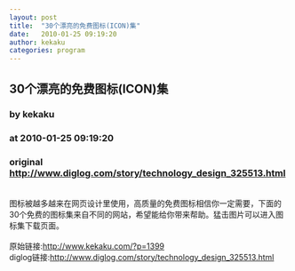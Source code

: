 ```yaml
---
layout: post
title:  "30个漂亮的免费图标(ICON)集"
date:   2010-01-25 09:19:20
author: kekaku
categories: program
---
```


## 30个漂亮的免费图标(ICON)集
### by kekaku
### at 2010-01-25 09:19:20
### original <http://www.diglog.com/story/technology_design_325513.html>

<br>图标被越多越来在网页设计里使用，高质量的免费图标相信你一定需要，下面的30个免费的图标集来自不同的网站，希望能给你带来帮助。猛击图片可以进入图标集下载页面。<br><br>原始链接:<a href="http://www.kekaku.com/?p=1399">http://www.kekaku.com/?p=1399</a><br>diglog链接:<a href="http://www.diglog.com/story/technology_design_325513.html">http://www.diglog.com/story/technology_design_325513.html</a>